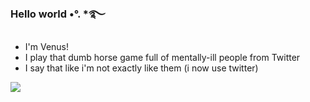 ### Hello world •°. *࿐
- I'm Venus!
- I play that dumb horse game full of mentally-ill people from Twitter
- I say that like i'm not exactly like them (i now use twitter)


[![](https://media.discordapp.net/attachments/1061880649180532776/1062889867656302622/d8hrgnb-551a8e81-eecd-4092-af57-3b39df57f779.png)](https://www.deviantart.com/celestialbunnie/art/Spring-Bunting-513564167)
